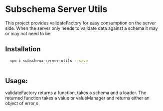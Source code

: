 Subschema Server Utils
======================
This project provides validateFactory for easy consumption on the server
side.   When the server only needs to validate data against a schema
it may or may not need to be 

## Installation
```sh
  npm i subschema-server-utils --save
 
```

## Usage:
validateFactory returns a function, takes a schema and a loader.
The returned function takes a value or valueManager and returns either
an object of error,s 

